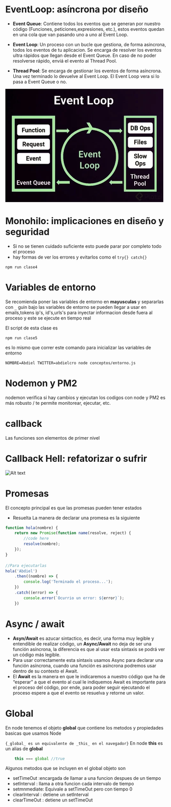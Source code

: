 # EventLoop: asíncrona por diseño

- **Event Queue**: Contiene todos los eventos que se generan por nuestro código (Funciones, peticiones,expresiones, etc.), estos eventos quedan en una cola que van pasando uno a uno al Event Loop.

- **Event Loop**: Un proceso con un bucle que gestiona, de forma asincrona, todos los eventos de tu aplicacion. Se encarga de resolver los eventos ultra rápidos que llegan desde el Event Queue. En caso de no poder resolverse rápido, enviá el evento al Thread Pool.

- **Thread Pool**: Se encarga de gestionar los eventos de forma asíncrona. Una vez terminado lo devuelve al Event Loop. El Event Loop vera si lo pasa a Event Queue o no.

![Alt text](https://raw.githubusercontent.com/zayelmech/fundamentosNode/main/src/img/ejemplo.webp)

# Monohilo: implicaciones en diseño y seguridad

- Si no se tienen cuidado suficiente esto puede parar por completo todo el proceso
- hay formas de ver los errores y evitarlos como el `try{} catch{}`

```npm
npm run clase4
```

# Variables de entorno

Se recomienda poner las variables de entorno en **mayusculas** y separarlas con `_` guin bajo
las variables de entorno se pueden llegar a usar en emails,tokens ip's, id's,urls's para inyectar informacion desde fuera al proceso y este se ejecute en tiempo real 

El script de esta clase es
```npm
npm run clase5
```
es lo mismo que correr este comando para inicializar las variables de entorno
```npm
NOMBRE=Abdiel TWITTER=abdielcro node conceptos/entorno.js
```

#  Nodemon y PM2

nodemon verifica si hay cambios y ejecutan los codigos con node
y PM2 es más robusto / te permite monitorear, ejecutar, etc.

# callback

Las funciones son elementos de primer nivel

# Callback Hell: refatorizar o sufrir
![Alt text](https://tse1.mm.bing.net/th?id=OIP.zxx4iQAG4HilOIQqDKpxJwHaEU&pid=Api&P=0&w=299&h=175)

# Promesas

El concepto principal es que las promesas pueden tener estados
- Resuelta
La manera de declarar una promesa es la siguiente
```js
function hola(nombre) {
    return new Promise(function name(resolve, reject) {
        //code here
        resolve(nombre);
    });
}

//Para ejecutarlas 
hola('Abdiel')
    .then((nombre) => {
        console.log('Terminado el proceso...');
    })
    .catch((error) => {
        console.error(`Ocurrio un error: ${error}`);
    })
```

# Async / await

- **Asyn/Await** es azucar sintactico, es decir, una forma muy legible y entendible de realizar código, un **Async/Await** no deja de ser una función asíncrona, la diferencia es que al usar esta sintaxis se podrá ver un código más legible.
- Para usar correctamente esta sintaxis usamos Async para declarar una función asíncrona, cuando una función es asíncrona podremos usar dentro de su contexto el Await.
- El **Await** es la manera en que le indicaremos a nuestro código que ha de “esperar” a que el evento al cual le indiquemos Await es importante para el proceso del código, por ende, para poder seguir ejecutando el proceso espere a que el evento se resuelva y retorne un valor.

# Global 
En node tenemos el objeto **global** que contiene los metodos y propiedades basicas que usamos Node

`{_global_ es un equivalente de _this_ en el navegador}`
En node **this** es un alias de **global**

```js
    this === global //true
```
Algunos metodos que se incluyen en el global objeto son 
- setTimeOut :encargada de llamar a una funcion despues de un tiempo
- setInterval : llama a otra funcion cada intervalo de tiempo
- setmnmediate: Equivale a setTimeOut pero con tiempo 0
- clearInterval : detiene un setInterval
- clearTimeOut : detiene un setTimeOut

